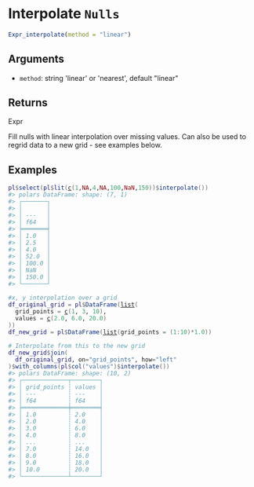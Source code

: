 # Interpolate `Nulls`

```r
Expr_interpolate(method = "linear")
```

## Arguments

- `method`: string 'linear' or 'nearest', default "linear"

## Returns

Expr

Fill nulls with linear interpolation over missing values. Can also be used to regrid data to a new grid - see examples below.

## Examples

<pre class='r-example'><code><span class='r-in'><span><span class='va'>pl</span><span class='op'>$</span><span class='fu'>select</span><span class='op'>(</span><span class='va'>pl</span><span class='op'>$</span><span class='fu'>lit</span><span class='op'>(</span><span class='fu'><a href='https://rdrr.io/r/base/c.html'>c</a></span><span class='op'>(</span><span class='fl'>1</span>,<span class='cn'>NA</span>,<span class='fl'>4</span>,<span class='cn'>NA</span>,<span class='fl'>100</span>,<span class='cn'>NaN</span>,<span class='fl'>150</span><span class='op'>)</span><span class='op'>)</span><span class='op'>$</span><span class='fu'>interpolate</span><span class='op'>(</span><span class='op'>)</span><span class='op'>)</span></span></span>
<span class='r-out co'><span class='r-pr'>#&gt;</span> polars DataFrame: shape: (7, 1)</span>
<span class='r-out co'><span class='r-pr'>#&gt;</span> ┌───────┐</span>
<span class='r-out co'><span class='r-pr'>#&gt;</span> │       │</span>
<span class='r-out co'><span class='r-pr'>#&gt;</span> │ ---   │</span>
<span class='r-out co'><span class='r-pr'>#&gt;</span> │ f64   │</span>
<span class='r-out co'><span class='r-pr'>#&gt;</span> ╞═══════╡</span>
<span class='r-out co'><span class='r-pr'>#&gt;</span> │ 1.0   │</span>
<span class='r-out co'><span class='r-pr'>#&gt;</span> │ 2.5   │</span>
<span class='r-out co'><span class='r-pr'>#&gt;</span> │ 4.0   │</span>
<span class='r-out co'><span class='r-pr'>#&gt;</span> │ 52.0  │</span>
<span class='r-out co'><span class='r-pr'>#&gt;</span> │ 100.0 │</span>
<span class='r-out co'><span class='r-pr'>#&gt;</span> │ NaN   │</span>
<span class='r-out co'><span class='r-pr'>#&gt;</span> │ 150.0 │</span>
<span class='r-out co'><span class='r-pr'>#&gt;</span> └───────┘</span>
<span class='r-in'><span></span></span>
<span class='r-in'><span><span class='co'>#x, y interpolation over a grid</span></span></span>
<span class='r-in'><span><span class='va'>df_original_grid</span> <span class='op'>=</span> <span class='va'>pl</span><span class='op'>$</span><span class='fu'>DataFrame</span><span class='op'>(</span><span class='fu'><a href='https://rdrr.io/r/base/list.html'>list</a></span><span class='op'>(</span></span></span>
<span class='r-in'><span>  grid_points <span class='op'>=</span> <span class='fu'><a href='https://rdrr.io/r/base/c.html'>c</a></span><span class='op'>(</span><span class='fl'>1</span>, <span class='fl'>3</span>, <span class='fl'>10</span><span class='op'>)</span>,</span></span>
<span class='r-in'><span>  values <span class='op'>=</span> <span class='fu'><a href='https://rdrr.io/r/base/c.html'>c</a></span><span class='op'>(</span><span class='fl'>2.0</span>, <span class='fl'>6.0</span>, <span class='fl'>20.0</span><span class='op'>)</span></span></span>
<span class='r-in'><span><span class='op'>)</span><span class='op'>)</span></span></span>
<span class='r-in'><span><span class='va'>df_new_grid</span> <span class='op'>=</span> <span class='va'>pl</span><span class='op'>$</span><span class='fu'>DataFrame</span><span class='op'>(</span><span class='fu'><a href='https://rdrr.io/r/base/list.html'>list</a></span><span class='op'>(</span>grid_points <span class='op'>=</span> <span class='op'>(</span><span class='fl'>1</span><span class='op'>:</span><span class='fl'>10</span><span class='op'>)</span><span class='op'>*</span><span class='fl'>1.0</span><span class='op'>)</span><span class='op'>)</span></span></span>
<span class='r-in'><span></span></span>
<span class='r-in'><span><span class='co'># Interpolate from this to the new grid</span></span></span>
<span class='r-in'><span><span class='va'>df_new_grid</span><span class='op'>$</span><span class='fu'>join</span><span class='op'>(</span></span></span>
<span class='r-in'><span>  <span class='va'>df_original_grid</span>, on<span class='op'>=</span><span class='st'>"grid_points"</span>, how<span class='op'>=</span><span class='st'>"left"</span></span></span>
<span class='r-in'><span><span class='op'>)</span><span class='op'>$</span><span class='fu'>with_columns</span><span class='op'>(</span><span class='va'>pl</span><span class='op'>$</span><span class='fu'>col</span><span class='op'>(</span><span class='st'>"values"</span><span class='op'>)</span><span class='op'>$</span><span class='fu'>interpolate</span><span class='op'>(</span><span class='op'>)</span><span class='op'>)</span></span></span>
<span class='r-out co'><span class='r-pr'>#&gt;</span> polars DataFrame: shape: (10, 2)</span>
<span class='r-out co'><span class='r-pr'>#&gt;</span> ┌─────────────┬────────┐</span>
<span class='r-out co'><span class='r-pr'>#&gt;</span> │ grid_points ┆ values │</span>
<span class='r-out co'><span class='r-pr'>#&gt;</span> │ ---         ┆ ---    │</span>
<span class='r-out co'><span class='r-pr'>#&gt;</span> │ f64         ┆ f64    │</span>
<span class='r-out co'><span class='r-pr'>#&gt;</span> ╞═════════════╪════════╡</span>
<span class='r-out co'><span class='r-pr'>#&gt;</span> │ 1.0         ┆ 2.0    │</span>
<span class='r-out co'><span class='r-pr'>#&gt;</span> │ 2.0         ┆ 4.0    │</span>
<span class='r-out co'><span class='r-pr'>#&gt;</span> │ 3.0         ┆ 6.0    │</span>
<span class='r-out co'><span class='r-pr'>#&gt;</span> │ 4.0         ┆ 8.0    │</span>
<span class='r-out co'><span class='r-pr'>#&gt;</span> │ ...         ┆ ...    │</span>
<span class='r-out co'><span class='r-pr'>#&gt;</span> │ 7.0         ┆ 14.0   │</span>
<span class='r-out co'><span class='r-pr'>#&gt;</span> │ 8.0         ┆ 16.0   │</span>
<span class='r-out co'><span class='r-pr'>#&gt;</span> │ 9.0         ┆ 18.0   │</span>
<span class='r-out co'><span class='r-pr'>#&gt;</span> │ 10.0        ┆ 20.0   │</span>
<span class='r-out co'><span class='r-pr'>#&gt;</span> └─────────────┴────────┘</span>
 </code></pre>